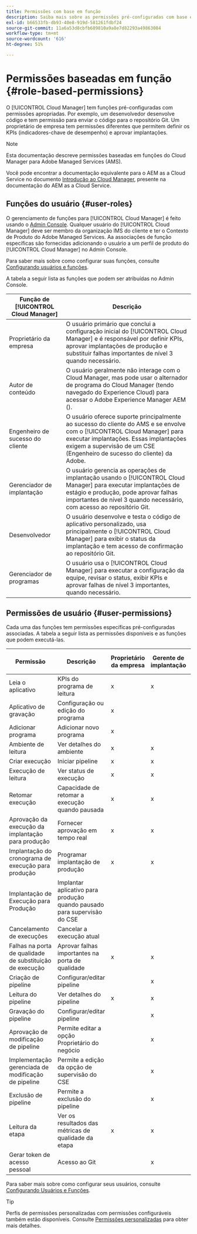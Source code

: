 ```yaml
---
title: Permissões com base em função
description: Saiba mais sobre as permissões pré-configuradas com base em funções do Cloud Manager para gerenciar o acesso aos recursos da nuvem.
exl-id: b66533fb-db93-40e8-919d-581261fdbf24
source-git-commit: 11a6a53d8cbfb689810a9a8e7d82293a49863084
workflow-type: tm+mt
source-wordcount: '616'
ht-degree: 51%

---
```



# Permissões baseadas em função {#role-based-permissions}

O [!UICONTROL Cloud Manager] tem funções pré-configuradas com permissões apropriadas. Por exemplo, um desenvolvedor desenvolve código e tem permissão para enviar o código para o repositório Git. Um proprietário de empresa tem permissões diferentes que permitem definir os KPIs (indicadores-chave de desempenho) e aprovar implantações.

>[!NOTE]
>
>Esta documentação descreve permissões baseadas em funções do Cloud Manager para Adobe Managed Services (AMS).
>
>Você pode encontrar a documentação equivalente para o AEM as a Cloud Service no documento [Introdução ao Cloud Manager](https://experienceleague.adobe.com/en/docs/experience-manager-cloud-service/content/onboarding/concepts/cloud-manager-introduction#role-based-permissions), presente na documentação do AEM as a Cloud Service.

## Funções do usuário {#user-roles}

O gerenciamento de funções para [!UICONTROL Cloud Manager] é feito usando o [Admin Console](https://helpx.adobe.com/br/enterprise/using/admin-console.html). Qualquer usuário do [!UICONTROL Cloud Manager] deve ser membro da organização IMS do cliente e ter o Contexto de Produto do Adobe Managed Services. Aa associações de função específicas são fornecidas adicionando o usuário a um perfil de produto do [!UICONTROL Cloud Manager] no Admin Console.

Para saber mais sobre como configurar suas funções, consulte [Configurando usuários e funções](/help/requirements/users-and-roles.md).

A tabela a seguir lista as funções que podem ser atribuídas no Admin Console.

| Função de [!UICONTROL Cloud Manager] | Descrição |
|---|---|
| Proprietário da empresa | O usuário primário que conclui a configuração inicial do [!UICONTROL Cloud Manager] e é responsável por definir KPIs, aprovar implantações de produção e substituir falhas importantes de nível 3 quando necessário. |
| Autor de conteúdo | O usuário geralmente não interage com o Cloud Manager, mas pode usar o alternador de programa do Cloud Manager (tendo navegado do Experience Cloud) para acessar o Adobe Experience Manager AEM (). |
| Engenheiro de sucesso do cliente | O usuário oferece suporte principalmente ao sucesso do cliente do AMS e se envolve com o [!UICONTROL Cloud Manager] para executar implantações. Essas implantações exigem a supervisão de um CSE (Engenheiro de sucesso do cliente) da Adobe. |
| Gerenciador de implantação | O usuário gerencia as operações de implantação usando o [!UICONTROL Cloud Manager] para executar implantações de estágio e produção, pode aprovar falhas importantes de nível 3 quando necessário, com acesso ao repositório Git. |
| Desenvolvedor | O usuário desenvolve e testa o código de aplicativo personalizado, usa principalmente o [!UICONTROL Cloud Manager] para exibir o status da implantação e tem acesso de confirmação ao repositório Git. |
| Gerenciador de programas | O usuário usa o [!UICONTROL Cloud Manager] para executar a configuração da equipe, revisar o status, exibir KPIs e aprovar falhas de nível 3 importantes, quando necessário. |

## Permissões de usuário {#user-permissions}

Cada uma das funções tem permissões específicas pré-configuradas associadas. A tabela a seguir lista as permissões disponíveis e as funções que podem executá-las.

| Permissão | Descrição | Proprietário da empresa | Gerente de implantação | Gerente de programas | Desenvolvedor | CSE |
| --- | --- | --- | --- | --- | --- | --- |
| Leia o aplicativo | KPIs do programa de leitura | x | x | x | x | x |
| Aplicativo de gravação | Configuração ou edição do programa | x | | | | |
| Adicionar programa | Adicionar novo programa | x | | | | |
| Ambiente de leitura | Ver detalhes do ambiente | x | x | x | x | x |
| Criar execução | Iniciar pipeline | x | x | x | | |
| Execução de leitura | Ver status de execução | x | x | x | x | x |
| Retomar execução | Capacidade de retomar a execução quando pausada | x | x | x | | x |
| Aprovação da execução da implantação para produção | Fornecer aprovação em tempo real | x | x | x | | |
| Implantação do cronograma de execução para produção | Programar implantação de produção | x | x | x | | x |
| Implantação de Execução para Produção | Implantar aplicativo para produção quando pausado para supervisão do CSE | | | | | x |
| Cancelamento de execuções | Cancelar a execução atual | | | x | | |
| Falhas na porta de qualidade de substituição de execução | Aprovar falhas importantes na porta de qualidade | x | x | x | | |
| Criação de pipeline | Configurar/editar pipeline | | x | | | |
| Leitura do pipeline | Ver detalhes do pipeline | x | x | x | x | x |
| Gravação do pipeline | Configurar/editar pipeline | | x | | | |
| Aprovação de modificação de pipeline | Permite editar a opção Proprietário do negócio | | x | | | |
| Implementação gerenciada de modificação de pipeline | Permite a edição da opção de supervisão do CSE | | x | | | |
| Exclusão de pipeline | Permite a exclusão do pipeline | | x | | | |
| Leitura da etapa | Ver os resultados das métricas de qualidade da etapa | x | x | x | x | x |
| Gerar token de acesso pessoal | Acesso ao Git | | x | | x | |

Para saber mais sobre como configurar seus usuários, consulte [Configurando Usuários e Funções](/help/requirements/users-and-roles.md).

>[!TIP]
>
>Perfis de permissões personalizadas com permissões configuráveis também estão disponíveis. Consulte [Permissões personalizadas](/help/using/custom-permissions.md) para obter mais detalhes.

